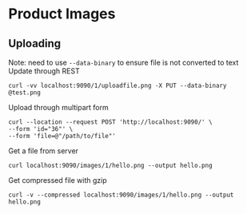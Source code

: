 # Product Images

## Uploading

Note: need to use `--data-binary` to ensure file is not converted to text
Update through REST

```
curl -vv localhost:9090/1/uploadfile.png -X PUT --data-binary @test.png
```

Upload through multipart form

```
curl --location --request POST 'http://localhost:9090/' \
--form 'id="36"' \
--form 'file=@"/path/to/file"'
```

Get a file from server

```
curl localhost:9090/images/1/hello.png --output hello.png
```

Get compressed file with gzip

```
curl -v --compressed localhost:9090/images/1/hello.png --output hello.png
```
